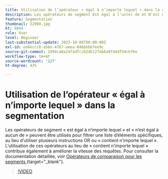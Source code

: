 ```yaml
---
title: Utilisation de l’opérateur « égal à n’importe lequel » dans la segmentation
description: Les opérateurs de segment Est égal à lʼun(e) de et N’est égal à aucun des ont été ajoutés au Créateur de segments. Utilisez ces opérateurs pour filtrer une liste d’éléments spécifiques, au lieu d’utiliser plusieurs instructions OR ou Contient n’importe lequel. L’utilisation de ces opérateurs à la place de Contient n’importe lequel permet également d’améliorer la vitesse des requêtes.
feature: Segmentation
thumbnail: 32960.jpg
kt: 4844
role: User
level: Beginner
last-substantial-update: 2023-10-06T00:00:00Z
exl-id: ed4eccc6-a56e-4767-aeea-046bbbb7ee9c
source-git-commit: 2d94ca8a247adfccb2db127eb6a9f444f54cbf6e
workflow-type: tm+mt
source-wordcount: '127'
ht-degree: 43%

---
```


# Utilisation de l’opérateur « égal à n’importe lequel » dans la segmentation

Les opérateurs de segment « est égal à n’importe lequel » et « n’est égal à aucun de » peuvent être utilisés pour filtrer une liste d’éléments spécifiques, au lieu d’utiliser plusieurs instructions OR ou « contient n’importe lequel ». L’utilisation de ces opérateurs au lieu de « contient n’importe lequel » contribue également à améliorer la vitesse des requêtes. Pour consulter la documentation détaillée, voir [ Opérateurs de comparaison pour les segments ](https://experienceleague.adobe.com/docs/analytics/components/segmentation/segment-reference/seg-operators.html?lang=fr){target="_blank"}.

>[!VIDEO](https://video.tv.adobe.com/v/32960/?quality=12&learn=on)
